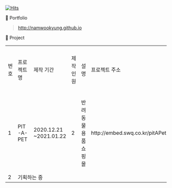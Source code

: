 [![Hits](https://hits.seeyoufarm.com/api/count/incr/badge.svg?url=https%3A%2F%2Fgithub.com%2Fnamwookyung&count_bg=%23FFC000&title_bg=%23555555&icon=&icon_color=%23E7E7E7&title=hits&edge_flat=false)](https://hits.seeyoufarm.com)

🌱 Portfolio
 > <http://namwookyung.github.io>

🌱 Project

<table>
 <tr>
  <td>번호</td>
  <td>프로젝트명</td>
  <td>제작 기간</td>
  <td>제작 인원</td>
  <td>설명</td>
  <td>프로젝트 주소</td>
  <td>향후 추가 기능</td>
 </tr>
 <tr>
  <td>1</td>
  <td>PIT-A-PET</td>
  <td>2020.12.21  ~2021.01.22</td>
  <td>2</td>
  <td>반려동물 용품 쇼핑몰</td>
  <td>http://embed.swq.co.kr/pitAPet</td>
  <td>장바구니 상품 결제 기능</td>
 </tr>
 <tr>
  <td>2</td>
  <td colspan="6">기획하는 중</td>
 </tr>
</table>

<!--
**namwookyung/namwookyung** is a ✨ _special_ ✨ repository because its `README.md` (this file) appears on your GitHub profile.

Here are some ideas to get you started:

- 🔭 I’m currently working on ...
- 🌱 I’m currently learning ...
- 👯 I’m looking to collaborate on ...
- 🤔 I’m looking for help with ...
- 💬 Ask me about ...
- 📫 How to reach me: ...
- 😄 Pronouns: ...
- ⚡ Fun fact: ...
-->
